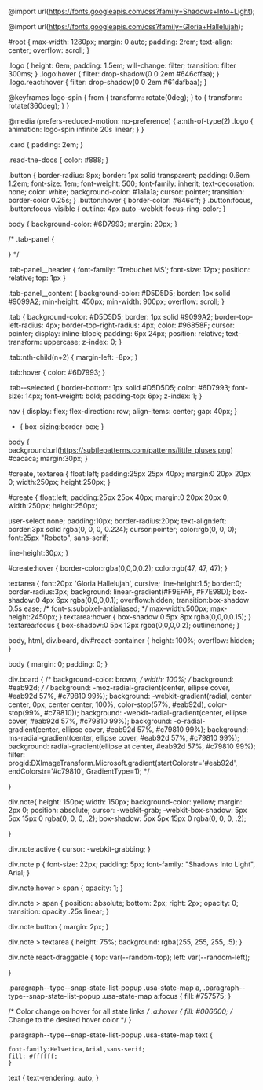 @import url(https://fonts.googleapis.com/css?family=Shadows+Into+Light);

@import url(https://fonts.googleapis.com/css?family=Gloria+Hallelujah);

#root {
  max-width: 1280px;
  margin: 0 auto;
  padding: 2rem;
  text-align: center;
  overflow: scroll;
}

.logo {
  height: 6em;
  padding: 1.5em;
  will-change: filter;
  transition: filter 300ms;
}
.logo:hover {
  filter: drop-shadow(0 0 2em #646cffaa);
}
.logo.react:hover {
  filter: drop-shadow(0 0 2em #61dafbaa);
}

@keyframes logo-spin {
  from {
    transform: rotate(0deg);
  }
  to {
    transform: rotate(360deg);
  }
}

@media (prefers-reduced-motion: no-preference) {
  a:nth-of-type(2) .logo {
    animation: logo-spin infinite 20s linear;
  }
}

.card {
  padding: 2em;
}

.read-the-docs {
  color: #888;
}

.button {
  border-radius: 8px;
  border: 1px solid transparent;
  padding: 0.6em 1.2em;
  font-size: 1em;
  font-weight: 500;
  font-family: inherit;
  text-decoration: none;
  color: white;
  background-color: #1a1a1a;
  cursor: pointer;
  transition: border-color 0.25s;
}
.button:hover {
  border-color: #646cff;
}
.button:focus,
.button:focus-visible {
  outline: 4px auto -webkit-focus-ring-color;
}

body {
  background-color: #6D7993;
  margin: 20px;
}

/* .tab-panel {

} */

.tab-panel__header {
  font-family: 'Trebuchet MS';
  font-size: 12px;
  position: relative;
  top: 1px
}

.tab-panel__content {
  background-color: #D5D5D5;
  border: 1px solid #9099A2;
  min-height: 450px;
  min-width: 900px;
  overflow: scroll;
} 

.tab {
  background-color: #D5D5D5;
  border: 1px solid #9099A2;
  border-top-left-radius: 4px;
  border-top-right-radius: 4px;
  color: #96858F;
  cursor: pointer;
  display: inline-block;
  padding: 6px 24px;
  position: relative;
  text-transform: uppercase;
  z-index: 0;
}

.tab:nth-child(n+2) {
    margin-left: -8px;
}

.tab:hover {
  color: #6D7993;
}

.tab--selected {
  border-bottom: 1px solid #D5D5D5;
  color: #6D7993;
  font-size: 14px;
  font-weight: bold;
  padding-top: 6px;
  z-index: 1;
}


nav {
  display: flex;
  flex-direction: row;
  align-items: center;
  gap: 40px;
}


* { box-sizing:border-box; }

body { background:url(https://subtlepatterns.com/patterns/little_pluses.png) #cacaca; margin:30px; }

#create, textarea  { 
  float:left; 
  padding:25px 25px 40px;
  margin:0 20px 20px 0;
  width:250px;
  height:250px; 
}

#create {
  float:left; 
  padding:25px 25px 40px;
  margin:0 20px 20px 0;
  width:250px;
  height:250px; 

  user-select:none;
  padding:10px; 
  border-radius:20px;
  text-align:left; 
  border:3px solid rgba(0, 0, 0, 0.224); 
  cursor:pointer;
  color:rgb(0, 0, 0);
  font:25px  "Roboto", sans-serif;
  
  line-height:30px;
}

#create:hover { border-color:rgba(0,0,0,0.2); color:rgb(47, 47, 47); }

textarea {
  font:20px 'Gloria Hallelujah', cursive; 
  line-height:1.5;
  border:0;
  border-radius:3px;
  background: linear-gradient(#F9EFAF, #F7E98D);
  box-shadow:0 4px 6px rgba(0,0,0,0.1);
  overflow:hidden;
  transition:box-shadow 0.5s ease;
  /* font-s:subpixel-antialiased; */
  max-width:500px;
  max-height:2450px;
}
textarea:hover { box-shadow:0 5px 8px rgba(0,0,0,0.15); }
textarea:focus { box-shadow:0 5px 12px rgba(0,0,0,0.2); outline:none; }




body,
html,
div.board,
div#react-container {
    height: 100%;
    overflow: hidden;
}

body {
    margin: 0;
    padding: 0;
}

div.board {
    /* background-color: brown; */
    width: 100%;
    /* background: #eab92d; */
    /* background: -moz-radial-gradient(center, ellipse cover, #eab92d 57%, #c79810 99%);
    background: -webkit-gradient(radial, center center, 0px, center center, 100%, color-stop(57%, #eab92d), color-stop(99%, #c79810));
    background: -webkit-radial-gradient(center, ellipse cover, #eab92d 57%, #c79810 99%);
    background: -o-radial-gradient(center, ellipse cover, #eab92d 57%, #c79810 99%);
    background: -ms-radial-gradient(center, ellipse cover, #eab92d 57%, #c79810 99%);
    background: radial-gradient(ellipse at center, #eab92d 57%, #c79810 99%);
    filter: progid:DXImageTransform.Microsoft.gradient(startColorstr='#eab92d', endColorstr='#c79810', GradientType=1); */

}

div.note{
    height: 150px;
    width: 150px;
    background-color: yellow;
    margin: 2px 0;
    position: absolute;
    cursor: -webkit-grab;
    -webkit-box-shadow: 5px 5px 15px 0 rgba(0, 0, 0, .2);
    box-shadow: 5px 5px 15px 0 rgba(0, 0, 0, .2);
   

}

div.note:active {
    cursor: -webkit-grabbing;
}

div.note p {
    font-size: 22px;
    padding: 5px;
    font-family: "Shadows Into Light", Arial;
}

div.note:hover > span {
    opacity: 1;
}

div.note > span {
    position: absolute;
    bottom: 2px;
    right: 2px;
    opacity: 0;
    transition: opacity .25s linear;
}

div.note button {
    margin: 2px;
}

div.note > textarea {
    height: 75%;
    background: rgba(255, 255, 255, .5);
}

div.note react-draggable {
    top: var(--random-top);
    left: var(--random-left);
 
}

.paragraph--type--snap-state-list-popup .usa-state-map a,
.paragraph--type--snap-state-list-popup .usa-state-map a:focus {
    fill: #757575;
}

/* Color change on hover for all state links */
.a:hover  {
    fill: #006600; /* Change to the desired hover color */
}


 .paragraph--type--snap-state-list-popup .usa-state-map text {

    font-family:Helvetica,Arial,sans-serif;
    fill: #ffffff;
    }

text {
    text-rendering: auto;
}